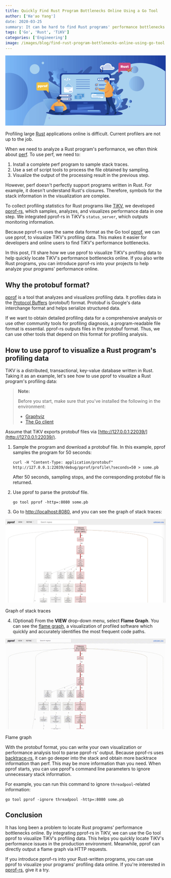 ```yaml
---
title: Quickly Find Rust Program Bottlenecks Online Using a Go Tool
author: ['Ke'ao Yang']
date: 2020-03-25
summary: It can be hard to find Rust programs' performance bottlenecks online. By integrating pprof-rs in TiKV, we can use the Go tool pprof to visualize TiKV's profiling data. This helps analyze the program's performance online.
tags: ['Go', 'Rust', 'TiKV']
categories: ['Engineering']
image: /images/blog/find-rust-program-bottlenecks-online-using-go-tool.png
---
```


![Find Rust program bottlenecks online using a Go tool](media/find-rust-program-bottlenecks-online-using-go-tool.png)

Profiling large [Rust](https://en.wikipedia.org/wiki/Rust_(programming_language)) applications online is difficult. Current profilers are not up to the job.

When we need to analyze a Rust program's performance, we often think about [perf](https://en.wikipedia.org/wiki/Perf_(Linux)). To use perf, we need to:

1. Install a complete perf program to sample stack traces.
2. Use a set of script tools to process the file obtained by sampling.
3. Visualize the output of the processing result in the previous step.

However, perf doesn't perfectly support programs written in Rust. For example, it doesn't understand Rust's closures. Therefore, symbols for the stack information in the visualization are complex.

To collect profiling statistics for Rust programs like [TiKV](https://github.com/tikv/tikv), we developed [pprof-rs](https://github.com/tikv/pprof-rs), which samples, analyzes, and visualizes performance data in one step. We integrated pprof-rs in TiKV's `status_server`, which outputs monitoring information. 

Because pprof-rs uses the same data format as the Go tool [pprof](https://golang.org/pkg/net/http/pprof/), we can use pprof, to visualize TiKV's profiling data. This makes it easier for developers and online users to find TiKV's performance bottlenecks. 

In this post, I'll share how we use pprof to visualize TiKV's profiling data to help quickly locate TiKV's performance bottlenecks online. If you also write Rust programs, you can introduce pprof-rs into your projects to help analyze your programs' performance online. 

## Why the protobuf format?

[pprof](https://github.com/google/pprof) is a tool that analyzes and visualizes profiling data. It profiles data in the [Protocol Buffers](https://github.com/google/pprof/blob/master/proto/profile.proto) (protobuf) format. Protobuf is Google's data interchange format and helps serialize structured data. 

If we want to obtain detailed profiling data for a comprehensive analysis or use other community tools for profiling diagnosis, a program-readable file format is essential. pprof-rs outputs files in the protobuf format. Thus, we can use other tools that depend on this format for profiling analysis.

## How to use pprof to visualize a Rust program's profiling data

TiKV is a distributed, transactional, key-value database written in Rust. Taking it as an example, let's see how to use pprof to visualize a Rust program's profiling data:

> **Note:** 
> 
> Before you start, make sure that you've installed the following in the environment:
>
> * [Graphviz](https://www.graphviz.org/download/)
> * [The Go client](https://golang.org/doc/install/source)

Assume that TiKV exports protobuf files via [http://127.0.0.1:22039/](http://127.0.0.1:22039/).

1. Sample the program and download a protobuf file. In this example, pprof samples the program for 50 seconds:

    ```
    curl -H "Content-Type: application/protobuf"
    http://127.0.0.1:22039/debug/pprof/profile\?seconds=50 > some.pb
    ```

    After 50 seconds, sampling stops, and the corresponding protobuf file is returned.

2. Use pprof to parse the protobuf file.

    ```
    go tool pprof -http=:8080 some.pb
    ```

3. Go to [http://localhost:8080](http://localhost:8080), and you can see the graph of stack traces:

![Graph of stack traces](media/graph-of-stack-traces.png)
<div class="caption-center"> Graph of stack traces </div>

4. (Optional) From the **VIEW** drop-down menu, select **Flame Graph**. You can see the [flame graph](http://www.brendangregg.com/flamegraphs.html), a visualization of profiled software which quickly and accurately identifies the most frequent code paths.

![Flame graph](media/flame-graph.gif)
<div class="caption-center"> Flame graph </div>

With the protobuf format, you can write your own visualization or performance analysis tool to parse pprof-rs' output. Because pprof-rs uses [backtrace-rs](https://github.com/rust-lang/backtrace-rs), it can go deeper into the stack and obtain more backtrace information than perf. This may be more information than you need. When pprof starts, you can use pprof's command line parameters to ignore unnecessary stack information.

For example, you can run this command to ignore `threadpool`-related information:

```
go tool pprof -ignore threadpool -http=:8080 some.pb
```

## Conclusion

It has long been a problem to locate Rust programs' performance bottlenecks online. By integrating pprof-rs in TiKV, we can use the Go tool pprof to visualize TiKV's profiling data. This helps you quickly locate TiKV's performance issues in the production environment. Meanwhile, pprof can directly output a flame graph via HTTP requests. 

If you introduce pprof-rs into your Rust-written programs, you can use pprof to visualize your programs' profiling data online. If you're interested in [pprof-rs](https://github.com/tikv/pprof-rs), give it a try.

